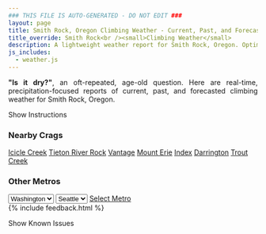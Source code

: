 ```yaml
---
### THIS FILE IS AUTO-GENERATED - DO NOT EDIT ###
layout: page
title: Smith Rock, Oregon Climbing Weather - Current, Past, and Forecasted Report
title_override: Smith Rock<br /><small>Climbing Weather</small>
description: A lightweight weather report for Smith Rock, Oregon. Optimized for slow internet connections.
js_includes:
  - weather.js
---
```


<section class="measure center lh-copy f5-ns f6 ph2 mv4" style="text-align: justify;">
<strong>"Is it dry?"</strong>, an oft-repeated, age-old question. Here are real-time,
precipitation-focused reports of current, past, and forecasted climbing weather for Smith Rock, Oregon.
</section>

<p id="settings-toggle" class="mw5 b center tc hover-light-red black-70 pointer">Show Instructions</p>
<section id="settings" class="overflow-hidden" style="display:none;">
    <div class="mv2 ph2 center">
        <div class="fn f6 tc pv2">
            <p class="measure lh-copy center"><strong>Show/hide hourly forecasts</strong> by clicking the desired day.</p>
            <hr class="mw5 p0 mv2 o-60 b0 bt b--light-red light-red bg-light-red">
            <p class="measure lh-copy center"><strong>Current and Past conditions</strong> are measured by the nearest weather station. <strong>Forecast conditions</strong> are calculated and polled separately.</p>
            <hr class="mw5 p0 mv2 o-60 b0 bt b--light-red light-red bg-light-red">
            <p class="measure lh-copy center"><strong>Having issues?</strong> Try <a id="clear-cache" class="no-underline relative fancy-link light-red hover-light-red" href="#">clearing the local cache</a>.</p>
            <hr class="mw5 p0 mv2 o-60 b0 bt b--light-red light-red bg-light-red">
            <p class="measure lh-copy center">Weather data sourced from <a class="no-underline fancy-link relative light-red" target="_blank" href="https://www.weather.gov/documentation/services-web-api">weather.gov</a>.</p>
        </div>
    </div>
</section>
<section id="weather" data-crag="smith-rock-oregon" class="mv4-ns mv3 ph2 center"></section>
<section id="nearby" class="tc lh-copy">
  <h3>Nearby Crags</h3>
<a class="nowrap no-underline fancy-link relative light-red mh3" href="/crags/icicle-creek-washington-weather.html">Icicle Creek</a>
<a class="nowrap no-underline fancy-link relative light-red mh3" href="/crags/tieton-river-rock-washington-weather.html">Tieton River Rock</a>
<a class="nowrap no-underline fancy-link relative light-red mh3" href="/crags/vantage-washington-weather.html">Vantage</a>
<a class="nowrap no-underline fancy-link relative light-red mh3" href="/crags/mount-erie-washington-weather.html">Mount Erie</a>
<a class="nowrap no-underline fancy-link relative light-red mh3" href="/crags/index-washington-weather.html">Index</a>
<a class="nowrap no-underline fancy-link relative light-red mh3" href="/crags/darrington-washington-weather.html">Darrington</a>
<a class="nowrap no-underline fancy-link relative light-red mh3" href="/crags/trout-creek-oregon-weather.html">Trout Creek</a>
</section>
<section id="nearby" class="tc lh-copy">
  <h3>Other Metros</h3>
  <select class="ma1 bg-near-white pa2" id="stateSel">
    <option value="Texas">Texas</option>
    <option value="Washington" selected>Washington</option>
    <option value="Colorado">Colorado</option>
    <option value="Tennessee">Tennessee</option>
    <option value="Utah">Utah</option>
    <option value="California">California</option>
  </select>
  <select class="ma1 bg-near-white pa2" id="citySel">
    <option value="Seattle" selected>Seattle</option>
  </select>
  <a id="selectMetro" class="f6 link dim ph3 pv2 ma1 dib white bg-light-red" href="/crags/seattle-washington-weather.html">Select Metro</a>
  <script>
    var states = [];
    states["Texas"] = "Austin"
    states["Washington"] = "Seattle"
    states["Colorado"] = "Denver"
    states["Tennessee"] = "Nashville"
    states["Utah"] = "Salt Lake City"
    states["California"] = "San Francisco|Los Angeles"
  </script>
</section>
{% include feedback.html %}
<p id="issues-toggle" class="mw5 b center tc hover-light-red black-70 pointer">Show Known Issues</p>
<section id="issues" class="overflow-hidden tc f6">
</section>

<script>
  var weekly_PDT_43_53 = {"updated":"2022-03-13T05:16:53+00:00","units":"us","forecastGenerator":"BaselineForecastGenerator","generatedAt":"2022-03-13T08:37:09+00:00","updateTime":"2022-03-13T05:16:53+00:00","validTimes":"2022-03-12T23:00:00+00:00/P7DT15H","elevation":{"unitCode":"wmoUnit:m","value":791.8704},"periods":[{"number":1,"name":"Overnight","startTime":"2022-03-13T00:00:00-08:00","endTime":"2022-03-13T06:00:00-07:00","isDaytime":false,"temperature":34,"temperatureUnit":"F","temperatureTrend":"rising","windSpeed":"9 to 13 mph","windDirection":"S","icon":"https://api.weather.gov/icons/land/night/snow,60?size=medium","shortForecast":"Rain And Snow Likely","detailedForecast":"Rain likely before 1am, then rain and snow likely. Mostly cloudy. Low around 34, with temperatures rising to around 36 overnight. South wind 9 to 13 mph, with gusts as high as 25 mph. Chance of precipitation is 60%. Little or no snow accumulation expected."},{"number":2,"name":"Sunday","startTime":"2022-03-13T06:00:00-07:00","endTime":"2022-03-13T18:00:00-07:00","isDaytime":true,"temperature":49,"temperatureUnit":"F","temperatureTrend":"falling","windSpeed":"13 to 22 mph","windDirection":"SW","icon":"https://api.weather.gov/icons/land/day/snow,30/snow,20?size=medium","shortForecast":"Chance Rain And Snow","detailedForecast":"A chance of rain and snow before 5pm. Partly sunny. High near 49, with temperatures falling to around 47 in the afternoon. Southwest wind 13 to 22 mph, with gusts as high as 37 mph. Chance of precipitation is 30%. Little or no snow accumulation expected."},{"number":3,"name":"Sunday Night","startTime":"2022-03-13T18:00:00-07:00","endTime":"2022-03-14T06:00:00-07:00","isDaytime":false,"temperature":35,"temperatureUnit":"F","temperatureTrend":null,"windSpeed":"7 to 16 mph","windDirection":"S","icon":"https://api.weather.gov/icons/land/night/bkn?size=medium","shortForecast":"Mostly Cloudy","detailedForecast":"Mostly cloudy, with a low around 35. South wind 7 to 16 mph, with gusts as high as 26 mph."},{"number":4,"name":"Monday","startTime":"2022-03-14T06:00:00-07:00","endTime":"2022-03-14T18:00:00-07:00","isDaytime":true,"temperature":60,"temperatureUnit":"F","temperatureTrend":null,"windSpeed":"8 to 13 mph","windDirection":"S","icon":"https://api.weather.gov/icons/land/day/rain,20/rain,70?size=medium","shortForecast":"Light Rain Likely","detailedForecast":"Rain likely after 11am. Mostly cloudy, with a high near 60. South wind 8 to 13 mph, with gusts as high as 21 mph. Chance of precipitation is 70%. New rainfall amounts between a tenth and quarter of an inch possible."},{"number":5,"name":"Monday Night","startTime":"2022-03-14T18:00:00-07:00","endTime":"2022-03-15T06:00:00-07:00","isDaytime":false,"temperature":41,"temperatureUnit":"F","temperatureTrend":null,"windSpeed":"9 to 13 mph","windDirection":"S","icon":"https://api.weather.gov/icons/land/night/rain,80?size=medium","shortForecast":"Light Rain","detailedForecast":"Rain. Mostly cloudy, with a low around 41. South wind 9 to 13 mph, with gusts as high as 21 mph. Chance of precipitation is 80%. New rainfall amounts between a tenth and quarter of an inch possible."},{"number":6,"name":"Tuesday","startTime":"2022-03-15T06:00:00-07:00","endTime":"2022-03-15T18:00:00-07:00","isDaytime":true,"temperature":52,"temperatureUnit":"F","temperatureTrend":null,"windSpeed":"9 to 21 mph","windDirection":"SW","icon":"https://api.weather.gov/icons/land/day/rain,60/rain,20?size=medium","shortForecast":"Light Rain Likely","detailedForecast":"Rain likely before 5pm. Partly sunny, with a high near 52. Chance of precipitation is 60%."},{"number":7,"name":"Tuesday Night","startTime":"2022-03-15T18:00:00-07:00","endTime":"2022-03-16T06:00:00-07:00","isDaytime":false,"temperature":32,"temperatureUnit":"F","temperatureTrend":null,"windSpeed":"5 to 20 mph","windDirection":"SW","icon":"https://api.weather.gov/icons/land/night/bkn?size=medium","shortForecast":"Mostly Cloudy","detailedForecast":"Mostly cloudy, with a low around 32."},{"number":8,"name":"Wednesday","startTime":"2022-03-16T06:00:00-07:00","endTime":"2022-03-16T18:00:00-07:00","isDaytime":true,"temperature":54,"temperatureUnit":"F","temperatureTrend":null,"windSpeed":"5 to 10 mph","windDirection":"SW","icon":"https://api.weather.gov/icons/land/day/sct?size=medium","shortForecast":"Mostly Sunny","detailedForecast":"Mostly sunny, with a high near 54."},{"number":9,"name":"Wednesday Night","startTime":"2022-03-16T18:00:00-07:00","endTime":"2022-03-17T06:00:00-07:00","isDaytime":false,"temperature":33,"temperatureUnit":"F","temperatureTrend":null,"windSpeed":"5 to 10 mph","windDirection":"SW","icon":"https://api.weather.gov/icons/land/night/bkn?size=medium","shortForecast":"Mostly Cloudy","detailedForecast":"Mostly cloudy, with a low around 33."},{"number":10,"name":"Thursday","startTime":"2022-03-17T06:00:00-07:00","endTime":"2022-03-17T18:00:00-07:00","isDaytime":true,"temperature":57,"temperatureUnit":"F","temperatureTrend":null,"windSpeed":"6 to 13 mph","windDirection":"SW","icon":"https://api.weather.gov/icons/land/day/bkn/rain?size=medium","shortForecast":"Partly Sunny then Slight Chance Light Rain","detailedForecast":"A slight chance of rain after 5pm. Partly sunny, with a high near 57."},{"number":11,"name":"Thursday Night","startTime":"2022-03-17T18:00:00-07:00","endTime":"2022-03-18T06:00:00-07:00","isDaytime":false,"temperature":33,"temperatureUnit":"F","temperatureTrend":null,"windSpeed":"6 to 13 mph","windDirection":"SW","icon":"https://api.weather.gov/icons/land/night/rain/sct?size=medium","shortForecast":"Slight Chance Light Rain then Partly Cloudy","detailedForecast":"A slight chance of rain before 11pm. Partly cloudy, with a low around 33."},{"number":12,"name":"Friday","startTime":"2022-03-18T06:00:00-07:00","endTime":"2022-03-18T18:00:00-07:00","isDaytime":true,"temperature":59,"temperatureUnit":"F","temperatureTrend":null,"windSpeed":"6 to 12 mph","windDirection":"SW","icon":"https://api.weather.gov/icons/land/day/bkn/rain?size=medium","shortForecast":"Partly Sunny then Chance Light Rain","detailedForecast":"A chance of rain after 5pm. Partly sunny, with a high near 59."},{"number":13,"name":"Friday Night","startTime":"2022-03-18T18:00:00-07:00","endTime":"2022-03-19T06:00:00-07:00","isDaytime":false,"temperature":38,"temperatureUnit":"F","temperatureTrend":null,"windSpeed":"6 to 12 mph","windDirection":"SW","icon":"https://api.weather.gov/icons/land/night/rain?size=medium","shortForecast":"Chance Light Rain","detailedForecast":"A chance of rain. Mostly cloudy, with a low around 38."},{"number":14,"name":"Saturday","startTime":"2022-03-19T06:00:00-07:00","endTime":"2022-03-19T18:00:00-07:00","isDaytime":true,"temperature":54,"temperatureUnit":"F","temperatureTrend":null,"windSpeed":"6 to 15 mph","windDirection":"SW","icon":"https://api.weather.gov/icons/land/day/rain?size=medium","shortForecast":"Chance Light Rain","detailedForecast":"A chance of rain. Mostly cloudy, with a high near 54."}]}
  var hourly_PDT_43_53 = {"@context":["https://geojson.org/geojson-ld/geojson-context.jsonld",{"@version":"1.1","wx":"https://api.weather.gov/ontology#","geo":"http://www.opengis.net/ont/geosparql#","unit":"http://codes.wmo.int/common/unit/","@vocab":"https://api.weather.gov/ontology#"}],"type":"Feature","geometry":{"type":"Polygon","coordinates":[[[-121.1572663,44.3785809],[-121.1515057,44.3575001],[-121.1219841,44.3616204],[-121.1277386,44.3827015],[-121.1572663,44.3785809]]]},"properties":{"updated":"2022-03-13T05:16:53+00:00","units":"us","forecastGenerator":"HourlyForecastGenerator","generatedAt":"2022-03-13T08:37:10+00:00","updateTime":"2022-03-13T05:16:53+00:00","validTimes":"2022-03-12T23:00:00+00:00/P7DT15H","elevation":{"unitCode":"wmoUnit:m","value":791.8704},"periods":[{"number":1,"name":"","startTime":"2022-03-13T00:00:00-08:00","endTime":"2022-03-13T01:00:00-08:00","isDaytime":false,"temperature":39,"temperatureUnit":"F","temperatureTrend":null,"windSpeed":"12 mph","windDirection":"S","icon":"https://api.weather.gov/icons/land/night/rain,60?size=small","shortForecast":"Light Rain Likely","detailedForecast":""},{"number":2,"name":"","startTime":"2022-03-13T01:00:00-08:00","endTime":"2022-03-13T03:00:00-07:00","isDaytime":false,"temperature":37,"temperatureUnit":"F","temperatureTrend":null,"windSpeed":"9 mph","windDirection":"S","icon":"https://api.weather.gov/icons/land/night/snow,60?size=small","shortForecast":"Rain And Snow Likely","detailedForecast":""},{"number":3,"name":"","startTime":"2022-03-13T03:00:00-07:00","endTime":"2022-03-13T04:00:00-07:00","isDaytime":false,"temperature":36,"temperatureUnit":"F","temperatureTrend":null,"windSpeed":"9 mph","windDirection":"S","icon":"https://api.weather.gov/icons/land/night/snow,60?size=small","shortForecast":"Rain And Snow Likely","detailedForecast":""},{"number":4,"name":"","startTime":"2022-03-13T04:00:00-07:00","endTime":"2022-03-13T05:00:00-07:00","isDaytime":false,"temperature":36,"temperatureUnit":"F","temperatureTrend":null,"windSpeed":"9 mph","windDirection":"S","icon":"https://api.weather.gov/icons/land/night/snow,60?size=small","shortForecast":"Rain And Snow Likely","detailedForecast":""},{"number":5,"name":"","startTime":"2022-03-13T05:00:00-07:00","endTime":"2022-03-13T06:00:00-07:00","isDaytime":false,"temperature":36,"temperatureUnit":"F","temperatureTrend":null,"windSpeed":"13 mph","windDirection":"S","icon":"https://api.weather.gov/icons/land/night/snow,30?size=small","shortForecast":"Chance Rain And Snow","detailedForecast":""},{"number":6,"name":"","startTime":"2022-03-13T06:00:00-07:00","endTime":"2022-03-13T07:00:00-07:00","isDaytime":true,"temperature":35,"temperatureUnit":"F","temperatureTrend":null,"windSpeed":"13 mph","windDirection":"S","icon":"https://api.weather.gov/icons/land/day/snow,30?size=small","shortForecast":"Chance Rain And Snow","detailedForecast":""},{"number":7,"name":"","startTime":"2022-03-13T07:00:00-07:00","endTime":"2022-03-13T08:00:00-07:00","isDaytime":true,"temperature":34,"temperatureUnit":"F","temperatureTrend":null,"windSpeed":"13 mph","windDirection":"S","icon":"https://api.weather.gov/icons/land/day/snow,30?size=small","shortForecast":"Chance Rain And Snow","detailedForecast":""},{"number":8,"name":"","startTime":"2022-03-13T08:00:00-07:00","endTime":"2022-03-13T09:00:00-07:00","isDaytime":true,"temperature":35,"temperatureUnit":"F","temperatureTrend":null,"windSpeed":"13 mph","windDirection":"SW","icon":"https://api.weather.gov/icons/land/day/snow,30?size=small","shortForecast":"Chance Rain And Snow","detailedForecast":""},{"number":9,"name":"","startTime":"2022-03-13T09:00:00-07:00","endTime":"2022-03-13T10:00:00-07:00","isDaytime":true,"temperature":37,"temperatureUnit":"F","temperatureTrend":null,"windSpeed":"13 mph","windDirection":"SW","icon":"https://api.weather.gov/icons/land/day/snow,30?size=small","shortForecast":"Chance Rain And Snow","detailedForecast":""},{"number":10,"name":"","startTime":"2022-03-13T10:00:00-07:00","endTime":"2022-03-13T11:00:00-07:00","isDaytime":true,"temperature":41,"temperatureUnit":"F","temperatureTrend":null,"windSpeed":"13 mph","windDirection":"SW","icon":"https://api.weather.gov/icons/land/day/snow?size=small","shortForecast":"Chance Rain And Snow","detailedForecast":""},{"number":11,"name":"","startTime":"2022-03-13T11:00:00-07:00","endTime":"2022-03-13T12:00:00-07:00","isDaytime":true,"temperature":45,"temperatureUnit":"F","temperatureTrend":null,"windSpeed":"18 mph","windDirection":"W","icon":"https://api.weather.gov/icons/land/day/rain?size=small","shortForecast":"Slight Chance Light Rain","detailedForecast":""},{"number":12,"name":"","startTime":"2022-03-13T12:00:00-07:00","endTime":"2022-03-13T13:00:00-07:00","isDaytime":true,"temperature":47,"temperatureUnit":"F","temperatureTrend":null,"windSpeed":"18 mph","windDirection":"W","icon":"https://api.weather.gov/icons/land/day/rain?size=small","shortForecast":"Slight Chance Light Rain","detailedForecast":""},{"number":13,"name":"","startTime":"2022-03-13T13:00:00-07:00","endTime":"2022-03-13T14:00:00-07:00","isDaytime":true,"temperature":48,"temperatureUnit":"F","temperatureTrend":null,"windSpeed":"18 mph","windDirection":"W","icon":"https://api.weather.gov/icons/land/day/rain?size=small","shortForecast":"Slight Chance Light Rain","detailedForecast":""},{"number":14,"name":"","startTime":"2022-03-13T14:00:00-07:00","endTime":"2022-03-13T15:00:00-07:00","isDaytime":true,"temperature":49,"temperatureUnit":"F","temperatureTrend":null,"windSpeed":"22 mph","windDirection":"W","icon":"https://api.weather.gov/icons/land/day/rain?size=small","shortForecast":"Slight Chance Light Rain","detailedForecast":""},{"number":15,"name":"","startTime":"2022-03-13T15:00:00-07:00","endTime":"2022-03-13T16:00:00-07:00","isDaytime":true,"temperature":49,"temperatureUnit":"F","temperatureTrend":null,"windSpeed":"22 mph","windDirection":"W","icon":"https://api.weather.gov/icons/land/day/rain?size=small","shortForecast":"Slight Chance Light Rain","detailedForecast":""},{"number":16,"name":"","startTime":"2022-03-13T16:00:00-07:00","endTime":"2022-03-13T17:00:00-07:00","isDaytime":true,"temperature":49,"temperatureUnit":"F","temperatureTrend":null,"windSpeed":"22 mph","windDirection":"W","icon":"https://api.weather.gov/icons/land/day/rain?size=small","shortForecast":"Slight Chance Light Rain","detailedForecast":""},{"number":17,"name":"","startTime":"2022-03-13T17:00:00-07:00","endTime":"2022-03-13T18:00:00-07:00","isDaytime":true,"temperature":47,"temperatureUnit":"F","temperatureTrend":null,"windSpeed":"16 mph","windDirection":"W","icon":"https://api.weather.gov/icons/land/day/bkn?size=small","shortForecast":"Partly Sunny","detailedForecast":""},{"number":18,"name":"","startTime":"2022-03-13T18:00:00-07:00","endTime":"2022-03-13T19:00:00-07:00","isDaytime":false,"temperature":45,"temperatureUnit":"F","temperatureTrend":null,"windSpeed":"16 mph","windDirection":"W","icon":"https://api.weather.gov/icons/land/night/bkn?size=small","shortForecast":"Mostly Cloudy","detailedForecast":""},{"number":19,"name":"","startTime":"2022-03-13T19:00:00-07:00","endTime":"2022-03-13T20:00:00-07:00","isDaytime":false,"temperature":42,"temperatureUnit":"F","temperatureTrend":null,"windSpeed":"16 mph","windDirection":"W","icon":"https://api.weather.gov/icons/land/night/bkn?size=small","shortForecast":"Mostly Cloudy","detailedForecast":""},{"number":20,"name":"","startTime":"2022-03-13T20:00:00-07:00","endTime":"2022-03-13T21:00:00-07:00","isDaytime":false,"temperature":39,"temperatureUnit":"F","temperatureTrend":null,"windSpeed":"7 mph","windDirection":"NW","icon":"https://api.weather.gov/icons/land/night/bkn?size=small","shortForecast":"Mostly Cloudy","detailedForecast":""},{"number":21,"name":"","startTime":"2022-03-13T21:00:00-07:00","endTime":"2022-03-13T22:00:00-07:00","isDaytime":false,"temperature":37,"temperatureUnit":"F","temperatureTrend":null,"windSpeed":"7 mph","windDirection":"NW","icon":"https://api.weather.gov/icons/land/night/bkn?size=small","shortForecast":"Mostly Cloudy","detailedForecast":""},{"number":22,"name":"","startTime":"2022-03-13T22:00:00-07:00","endTime":"2022-03-13T23:00:00-07:00","isDaytime":false,"temperature":37,"temperatureUnit":"F","temperatureTrend":null,"windSpeed":"7 mph","windDirection":"NW","icon":"https://api.weather.gov/icons/land/night/bkn?size=small","shortForecast":"Mostly Cloudy","detailedForecast":""},{"number":23,"name":"","startTime":"2022-03-13T23:00:00-07:00","endTime":"2022-03-14T00:00:00-07:00","isDaytime":false,"temperature":36,"temperatureUnit":"F","temperatureTrend":null,"windSpeed":"7 mph","windDirection":"SE","icon":"https://api.weather.gov/icons/land/night/bkn?size=small","shortForecast":"Mostly Cloudy","detailedForecast":""},{"number":24,"name":"","startTime":"2022-03-14T00:00:00-07:00","endTime":"2022-03-14T01:00:00-07:00","isDaytime":false,"temperature":36,"temperatureUnit":"F","temperatureTrend":null,"windSpeed":"7 mph","windDirection":"SE","icon":"https://api.weather.gov/icons/land/night/bkn?size=small","shortForecast":"Mostly Cloudy","detailedForecast":""},{"number":25,"name":"","startTime":"2022-03-14T01:00:00-07:00","endTime":"2022-03-14T02:00:00-07:00","isDaytime":false,"temperature":35,"temperatureUnit":"F","temperatureTrend":null,"windSpeed":"7 mph","windDirection":"SE","icon":"https://api.weather.gov/icons/land/night/bkn?size=small","shortForecast":"Mostly Cloudy","detailedForecast":""},{"number":26,"name":"","startTime":"2022-03-14T02:00:00-07:00","endTime":"2022-03-14T03:00:00-07:00","isDaytime":false,"temperature":35,"temperatureUnit":"F","temperatureTrend":null,"windSpeed":"8 mph","windDirection":"SE","icon":"https://api.weather.gov/icons/land/night/bkn?size=small","shortForecast":"Mostly Cloudy","detailedForecast":""},{"number":27,"name":"","startTime":"2022-03-14T03:00:00-07:00","endTime":"2022-03-14T04:00:00-07:00","isDaytime":false,"temperature":36,"temperatureUnit":"F","temperatureTrend":null,"windSpeed":"8 mph","windDirection":"SE","icon":"https://api.weather.gov/icons/land/night/bkn?size=small","shortForecast":"Mostly Cloudy","detailedForecast":""},{"number":28,"name":"","startTime":"2022-03-14T04:00:00-07:00","endTime":"2022-03-14T05:00:00-07:00","isDaytime":false,"temperature":36,"temperatureUnit":"F","temperatureTrend":null,"windSpeed":"8 mph","windDirection":"SE","icon":"https://api.weather.gov/icons/land/night/bkn?size=small","shortForecast":"Mostly Cloudy","detailedForecast":""},{"number":29,"name":"","startTime":"2022-03-14T05:00:00-07:00","endTime":"2022-03-14T06:00:00-07:00","isDaytime":false,"temperature":36,"temperatureUnit":"F","temperatureTrend":null,"windSpeed":"8 mph","windDirection":"SE","icon":"https://api.weather.gov/icons/land/night/bkn?size=small","shortForecast":"Mostly Cloudy","detailedForecast":""},{"number":30,"name":"","startTime":"2022-03-14T06:00:00-07:00","endTime":"2022-03-14T07:00:00-07:00","isDaytime":true,"temperature":36,"temperatureUnit":"F","temperatureTrend":null,"windSpeed":"8 mph","windDirection":"SE","icon":"https://api.weather.gov/icons/land/day/bkn?size=small","shortForecast":"Mostly Cloudy","detailedForecast":""},{"number":31,"name":"","startTime":"2022-03-14T07:00:00-07:00","endTime":"2022-03-14T08:00:00-07:00","isDaytime":true,"temperature":35,"temperatureUnit":"F","temperatureTrend":null,"windSpeed":"8 mph","windDirection":"SE","icon":"https://api.weather.gov/icons/land/day/bkn?size=small","shortForecast":"Mostly Cloudy","detailedForecast":""},{"number":32,"name":"","startTime":"2022-03-14T08:00:00-07:00","endTime":"2022-03-14T09:00:00-07:00","isDaytime":true,"temperature":36,"temperatureUnit":"F","temperatureTrend":null,"windSpeed":"9 mph","windDirection":"SE","icon":"https://api.weather.gov/icons/land/day/bkn?size=small","shortForecast":"Mostly Cloudy","detailedForecast":""},{"number":33,"name":"","startTime":"2022-03-14T09:00:00-07:00","endTime":"2022-03-14T10:00:00-07:00","isDaytime":true,"temperature":40,"temperatureUnit":"F","temperatureTrend":null,"windSpeed":"9 mph","windDirection":"SE","icon":"https://api.weather.gov/icons/land/day/bkn?size=small","shortForecast":"Mostly Cloudy","detailedForecast":""},{"number":34,"name":"","startTime":"2022-03-14T10:00:00-07:00","endTime":"2022-03-14T11:00:00-07:00","isDaytime":true,"temperature":45,"temperatureUnit":"F","temperatureTrend":null,"windSpeed":"9 mph","windDirection":"SE","icon":"https://api.weather.gov/icons/land/day/bkn?size=small","shortForecast":"Mostly Cloudy","detailedForecast":""},{"number":35,"name":"","startTime":"2022-03-14T11:00:00-07:00","endTime":"2022-03-14T12:00:00-07:00","isDaytime":true,"temperature":50,"temperatureUnit":"F","temperatureTrend":null,"windSpeed":"12 mph","windDirection":"S","icon":"https://api.weather.gov/icons/land/day/rain?size=small","shortForecast":"Slight Chance Light Rain","detailedForecast":""},{"number":36,"name":"","startTime":"2022-03-14T12:00:00-07:00","endTime":"2022-03-14T13:00:00-07:00","isDaytime":true,"temperature":54,"temperatureUnit":"F","temperatureTrend":null,"windSpeed":"12 mph","windDirection":"S","icon":"https://api.weather.gov/icons/land/day/rain?size=small","shortForecast":"Slight Chance Light Rain","detailedForecast":""},{"number":37,"name":"","startTime":"2022-03-14T13:00:00-07:00","endTime":"2022-03-14T14:00:00-07:00","isDaytime":true,"temperature":56,"temperatureUnit":"F","temperatureTrend":null,"windSpeed":"12 mph","windDirection":"S","icon":"https://api.weather.gov/icons/land/day/rain?size=small","shortForecast":"Slight Chance Light Rain","detailedForecast":""},{"number":38,"name":"","startTime":"2022-03-14T14:00:00-07:00","endTime":"2022-03-14T15:00:00-07:00","isDaytime":true,"temperature":58,"temperatureUnit":"F","temperatureTrend":null,"windSpeed":"12 mph","windDirection":"S","icon":"https://api.weather.gov/icons/land/day/rain?size=small","shortForecast":"Slight Chance Light Rain","detailedForecast":""},{"number":39,"name":"","startTime":"2022-03-14T15:00:00-07:00","endTime":"2022-03-14T16:00:00-07:00","isDaytime":true,"temperature":59,"temperatureUnit":"F","temperatureTrend":null,"windSpeed":"12 mph","windDirection":"S","icon":"https://api.weather.gov/icons/land/day/rain?size=small","shortForecast":"Slight Chance Light Rain","detailedForecast":""},{"number":40,"name":"","startTime":"2022-03-14T16:00:00-07:00","endTime":"2022-03-14T17:00:00-07:00","isDaytime":true,"temperature":60,"temperatureUnit":"F","temperatureTrend":null,"windSpeed":"12 mph","windDirection":"S","icon":"https://api.weather.gov/icons/land/day/rain?size=small","shortForecast":"Slight Chance Light Rain","detailedForecast":""},{"number":41,"name":"","startTime":"2022-03-14T17:00:00-07:00","endTime":"2022-03-14T18:00:00-07:00","isDaytime":true,"temperature":60,"temperatureUnit":"F","temperatureTrend":null,"windSpeed":"13 mph","windDirection":"S","icon":"https://api.weather.gov/icons/land/day/rain?size=small","shortForecast":"Light Rain Likely","detailedForecast":""},{"number":42,"name":"","startTime":"2022-03-14T18:00:00-07:00","endTime":"2022-03-14T19:00:00-07:00","isDaytime":false,"temperature":59,"temperatureUnit":"F","temperatureTrend":null,"windSpeed":"13 mph","windDirection":"S","icon":"https://api.weather.gov/icons/land/night/rain?size=small","shortForecast":"Light Rain Likely","detailedForecast":""},{"number":43,"name":"","startTime":"2022-03-14T19:00:00-07:00","endTime":"2022-03-14T20:00:00-07:00","isDaytime":false,"temperature":57,"temperatureUnit":"F","temperatureTrend":null,"windSpeed":"13 mph","windDirection":"S","icon":"https://api.weather.gov/icons/land/night/rain?size=small","shortForecast":"Light Rain Likely","detailedForecast":""},{"number":44,"name":"","startTime":"2022-03-14T20:00:00-07:00","endTime":"2022-03-14T21:00:00-07:00","isDaytime":false,"temperature":55,"temperatureUnit":"F","temperatureTrend":null,"windSpeed":"9 mph","windDirection":"S","icon":"https://api.weather.gov/icons/land/night/rain?size=small","shortForecast":"Light Rain Likely","detailedForecast":""},{"number":45,"name":"","startTime":"2022-03-14T21:00:00-07:00","endTime":"2022-03-14T22:00:00-07:00","isDaytime":false,"temperature":52,"temperatureUnit":"F","temperatureTrend":null,"windSpeed":"9 mph","windDirection":"S","icon":"https://api.weather.gov/icons/land/night/rain?size=small","shortForecast":"Light Rain Likely","detailedForecast":""},{"number":46,"name":"","startTime":"2022-03-14T22:00:00-07:00","endTime":"2022-03-14T23:00:00-07:00","isDaytime":false,"temperature":50,"temperatureUnit":"F","temperatureTrend":null,"windSpeed":"9 mph","windDirection":"S","icon":"https://api.weather.gov/icons/land/night/rain?size=small","shortForecast":"Light Rain Likely","detailedForecast":""},{"number":47,"name":"","startTime":"2022-03-14T23:00:00-07:00","endTime":"2022-03-15T00:00:00-07:00","isDaytime":false,"temperature":48,"temperatureUnit":"F","temperatureTrend":null,"windSpeed":"9 mph","windDirection":"S","icon":"https://api.weather.gov/icons/land/night/rain?size=small","shortForecast":"Light Rain","detailedForecast":""},{"number":48,"name":"","startTime":"2022-03-15T00:00:00-07:00","endTime":"2022-03-15T01:00:00-07:00","isDaytime":false,"temperature":47,"temperatureUnit":"F","temperatureTrend":null,"windSpeed":"9 mph","windDirection":"S","icon":"https://api.weather.gov/icons/land/night/rain?size=small","shortForecast":"Light Rain","detailedForecast":""},{"number":49,"name":"","startTime":"2022-03-15T01:00:00-07:00","endTime":"2022-03-15T02:00:00-07:00","isDaytime":false,"temperature":46,"temperatureUnit":"F","temperatureTrend":null,"windSpeed":"9 mph","windDirection":"S","icon":"https://api.weather.gov/icons/land/night/rain?size=small","shortForecast":"Light Rain","detailedForecast":""},{"number":50,"name":"","startTime":"2022-03-15T02:00:00-07:00","endTime":"2022-03-15T03:00:00-07:00","isDaytime":false,"temperature":45,"temperatureUnit":"F","temperatureTrend":null,"windSpeed":"9 mph","windDirection":"S","icon":"https://api.weather.gov/icons/land/night/rain?size=small","shortForecast":"Light Rain","detailedForecast":""},{"number":51,"name":"","startTime":"2022-03-15T03:00:00-07:00","endTime":"2022-03-15T04:00:00-07:00","isDaytime":false,"temperature":45,"temperatureUnit":"F","temperatureTrend":null,"windSpeed":"9 mph","windDirection":"S","icon":"https://api.weather.gov/icons/land/night/rain?size=small","shortForecast":"Light Rain","detailedForecast":""},{"number":52,"name":"","startTime":"2022-03-15T04:00:00-07:00","endTime":"2022-03-15T05:00:00-07:00","isDaytime":false,"temperature":44,"temperatureUnit":"F","temperatureTrend":null,"windSpeed":"9 mph","windDirection":"S","icon":"https://api.weather.gov/icons/land/night/rain?size=small","shortForecast":"Light Rain","detailedForecast":""},{"number":53,"name":"","startTime":"2022-03-15T05:00:00-07:00","endTime":"2022-03-15T06:00:00-07:00","isDaytime":false,"temperature":43,"temperatureUnit":"F","temperatureTrend":null,"windSpeed":"9 mph","windDirection":"S","icon":"https://api.weather.gov/icons/land/night/rain?size=small","shortForecast":"Light Rain Likely","detailedForecast":""},{"number":54,"name":"","startTime":"2022-03-15T06:00:00-07:00","endTime":"2022-03-15T07:00:00-07:00","isDaytime":true,"temperature":42,"temperatureUnit":"F","temperatureTrend":null,"windSpeed":"9 mph","windDirection":"S","icon":"https://api.weather.gov/icons/land/day/rain?size=small","shortForecast":"Light Rain Likely","detailedForecast":""},{"number":55,"name":"","startTime":"2022-03-15T07:00:00-07:00","endTime":"2022-03-15T08:00:00-07:00","isDaytime":true,"temperature":41,"temperatureUnit":"F","temperatureTrend":null,"windSpeed":"9 mph","windDirection":"S","icon":"https://api.weather.gov/icons/land/day/rain?size=small","shortForecast":"Light Rain Likely","detailedForecast":""},{"number":56,"name":"","startTime":"2022-03-15T08:00:00-07:00","endTime":"2022-03-15T09:00:00-07:00","isDaytime":true,"temperature":41,"temperatureUnit":"F","temperatureTrend":null,"windSpeed":"10 mph","windDirection":"SW","icon":"https://api.weather.gov/icons/land/day/rain?size=small","shortForecast":"Light Rain Likely","detailedForecast":""},{"number":57,"name":"","startTime":"2022-03-15T09:00:00-07:00","endTime":"2022-03-15T10:00:00-07:00","isDaytime":true,"temperature":43,"temperatureUnit":"F","temperatureTrend":null,"windSpeed":"10 mph","windDirection":"SW","icon":"https://api.weather.gov/icons/land/day/rain?size=small","shortForecast":"Light Rain Likely","detailedForecast":""},{"number":58,"name":"","startTime":"2022-03-15T10:00:00-07:00","endTime":"2022-03-15T11:00:00-07:00","isDaytime":true,"temperature":45,"temperatureUnit":"F","temperatureTrend":null,"windSpeed":"10 mph","windDirection":"SW","icon":"https://api.weather.gov/icons/land/day/rain?size=small","shortForecast":"Light Rain Likely","detailedForecast":""},{"number":59,"name":"","startTime":"2022-03-15T11:00:00-07:00","endTime":"2022-03-15T12:00:00-07:00","isDaytime":true,"temperature":48,"temperatureUnit":"F","temperatureTrend":null,"windSpeed":"20 mph","windDirection":"W","icon":"https://api.weather.gov/icons/land/day/rain?size=small","shortForecast":"Slight Chance Light Rain","detailedForecast":""},{"number":60,"name":"","startTime":"2022-03-15T12:00:00-07:00","endTime":"2022-03-15T13:00:00-07:00","isDaytime":true,"temperature":50,"temperatureUnit":"F","temperatureTrend":null,"windSpeed":"20 mph","windDirection":"W","icon":"https://api.weather.gov/icons/land/day/rain?size=small","shortForecast":"Slight Chance Light Rain","detailedForecast":""},{"number":61,"name":"","startTime":"2022-03-15T13:00:00-07:00","endTime":"2022-03-15T14:00:00-07:00","isDaytime":true,"temperature":51,"temperatureUnit":"F","temperatureTrend":null,"windSpeed":"20 mph","windDirection":"W","icon":"https://api.weather.gov/icons/land/day/rain?size=small","shortForecast":"Slight Chance Light Rain","detailedForecast":""},{"number":62,"name":"","startTime":"2022-03-15T14:00:00-07:00","endTime":"2022-03-15T15:00:00-07:00","isDaytime":true,"temperature":52,"temperatureUnit":"F","temperatureTrend":null,"windSpeed":"21 mph","windDirection":"W","icon":"https://api.weather.gov/icons/land/day/rain?size=small","shortForecast":"Slight Chance Light Rain","detailedForecast":""},{"number":63,"name":"","startTime":"2022-03-15T15:00:00-07:00","endTime":"2022-03-15T16:00:00-07:00","isDaytime":true,"temperature":52,"temperatureUnit":"F","temperatureTrend":null,"windSpeed":"21 mph","windDirection":"W","icon":"https://api.weather.gov/icons/land/day/rain?size=small","shortForecast":"Slight Chance Light Rain","detailedForecast":""},{"number":64,"name":"","startTime":"2022-03-15T16:00:00-07:00","endTime":"2022-03-15T17:00:00-07:00","isDaytime":true,"temperature":52,"temperatureUnit":"F","temperatureTrend":null,"windSpeed":"21 mph","windDirection":"W","icon":"https://api.weather.gov/icons/land/day/rain?size=small","shortForecast":"Slight Chance Light Rain","detailedForecast":""},{"number":65,"name":"","startTime":"2022-03-15T17:00:00-07:00","endTime":"2022-03-15T18:00:00-07:00","isDaytime":true,"temperature":51,"temperatureUnit":"F","temperatureTrend":null,"windSpeed":"20 mph","windDirection":"W","icon":"https://api.weather.gov/icons/land/day/sct?size=small","shortForecast":"Mostly Sunny","detailedForecast":""},{"number":66,"name":"","startTime":"2022-03-15T18:00:00-07:00","endTime":"2022-03-15T19:00:00-07:00","isDaytime":false,"temperature":48,"temperatureUnit":"F","temperatureTrend":null,"windSpeed":"20 mph","windDirection":"W","icon":"https://api.weather.gov/icons/land/night/sct?size=small","shortForecast":"Partly Cloudy","detailedForecast":""},{"number":67,"name":"","startTime":"2022-03-15T19:00:00-07:00","endTime":"2022-03-15T20:00:00-07:00","isDaytime":false,"temperature":45,"temperatureUnit":"F","temperatureTrend":null,"windSpeed":"20 mph","windDirection":"W","icon":"https://api.weather.gov/icons/land/night/sct?size=small","shortForecast":"Partly Cloudy","detailedForecast":""},{"number":68,"name":"","startTime":"2022-03-15T20:00:00-07:00","endTime":"2022-03-15T21:00:00-07:00","isDaytime":false,"temperature":42,"temperatureUnit":"F","temperatureTrend":null,"windSpeed":"12 mph","windDirection":"W","icon":"https://api.weather.gov/icons/land/night/sct?size=small","shortForecast":"Partly Cloudy","detailedForecast":""},{"number":69,"name":"","startTime":"2022-03-15T21:00:00-07:00","endTime":"2022-03-15T22:00:00-07:00","isDaytime":false,"temperature":40,"temperatureUnit":"F","temperatureTrend":null,"windSpeed":"12 mph","windDirection":"W","icon":"https://api.weather.gov/icons/land/night/sct?size=small","shortForecast":"Partly Cloudy","detailedForecast":""},{"number":70,"name":"","startTime":"2022-03-15T22:00:00-07:00","endTime":"2022-03-15T23:00:00-07:00","isDaytime":false,"temperature":39,"temperatureUnit":"F","temperatureTrend":null,"windSpeed":"12 mph","windDirection":"W","icon":"https://api.weather.gov/icons/land/night/sct?size=small","shortForecast":"Partly Cloudy","detailedForecast":""},{"number":71,"name":"","startTime":"2022-03-15T23:00:00-07:00","endTime":"2022-03-16T00:00:00-07:00","isDaytime":false,"temperature":37,"temperatureUnit":"F","temperatureTrend":null,"windSpeed":"7 mph","windDirection":"W","icon":"https://api.weather.gov/icons/land/night/bkn?size=small","shortForecast":"Mostly Cloudy","detailedForecast":""},{"number":72,"name":"","startTime":"2022-03-16T00:00:00-07:00","endTime":"2022-03-16T01:00:00-07:00","isDaytime":false,"temperature":36,"temperatureUnit":"F","temperatureTrend":null,"windSpeed":"7 mph","windDirection":"W","icon":"https://api.weather.gov/icons/land/night/bkn?size=small","shortForecast":"Mostly Cloudy","detailedForecast":""},{"number":73,"name":"","startTime":"2022-03-16T01:00:00-07:00","endTime":"2022-03-16T02:00:00-07:00","isDaytime":false,"temperature":35,"temperatureUnit":"F","temperatureTrend":null,"windSpeed":"7 mph","windDirection":"W","icon":"https://api.weather.gov/icons/land/night/bkn?size=small","shortForecast":"Mostly Cloudy","detailedForecast":""},{"number":74,"name":"","startTime":"2022-03-16T02:00:00-07:00","endTime":"2022-03-16T03:00:00-07:00","isDaytime":false,"temperature":33,"temperatureUnit":"F","temperatureTrend":null,"windSpeed":"6 mph","windDirection":"SW","icon":"https://api.weather.gov/icons/land/night/bkn?size=small","shortForecast":"Mostly Cloudy","detailedForecast":""},{"number":75,"name":"","startTime":"2022-03-16T03:00:00-07:00","endTime":"2022-03-16T04:00:00-07:00","isDaytime":false,"temperature":32,"temperatureUnit":"F","temperatureTrend":null,"windSpeed":"6 mph","windDirection":"SW","icon":"https://api.weather.gov/icons/land/night/bkn?size=small","shortForecast":"Mostly Cloudy","detailedForecast":""},{"number":76,"name":"","startTime":"2022-03-16T04:00:00-07:00","endTime":"2022-03-16T05:00:00-07:00","isDaytime":false,"temperature":32,"temperatureUnit":"F","temperatureTrend":null,"windSpeed":"6 mph","windDirection":"SW","icon":"https://api.weather.gov/icons/land/night/bkn?size=small","shortForecast":"Mostly Cloudy","detailedForecast":""},{"number":77,"name":"","startTime":"2022-03-16T05:00:00-07:00","endTime":"2022-03-16T06:00:00-07:00","isDaytime":false,"temperature":32,"temperatureUnit":"F","temperatureTrend":null,"windSpeed":"5 mph","windDirection":"SW","icon":"https://api.weather.gov/icons/land/night/bkn?size=small","shortForecast":"Mostly Cloudy","detailedForecast":""},{"number":78,"name":"","startTime":"2022-03-16T06:00:00-07:00","endTime":"2022-03-16T07:00:00-07:00","isDaytime":true,"temperature":33,"temperatureUnit":"F","temperatureTrend":null,"windSpeed":"5 mph","windDirection":"SW","icon":"https://api.weather.gov/icons/land/day/bkn?size=small","shortForecast":"Partly Sunny","detailedForecast":""},{"number":79,"name":"","startTime":"2022-03-16T07:00:00-07:00","endTime":"2022-03-16T08:00:00-07:00","isDaytime":true,"temperature":34,"temperatureUnit":"F","temperatureTrend":null,"windSpeed":"5 mph","windDirection":"SW","icon":"https://api.weather.gov/icons/land/day/bkn?size=small","shortForecast":"Partly Sunny","detailedForecast":""},{"number":80,"name":"","startTime":"2022-03-16T08:00:00-07:00","endTime":"2022-03-16T09:00:00-07:00","isDaytime":true,"temperature":36,"temperatureUnit":"F","temperatureTrend":null,"windSpeed":"6 mph","windDirection":"S","icon":"https://api.weather.gov/icons/land/day/bkn?size=small","shortForecast":"Partly Sunny","detailedForecast":""},{"number":81,"name":"","startTime":"2022-03-16T09:00:00-07:00","endTime":"2022-03-16T10:00:00-07:00","isDaytime":true,"temperature":38,"temperatureUnit":"F","temperatureTrend":null,"windSpeed":"6 mph","windDirection":"S","icon":"https://api.weather.gov/icons/land/day/bkn?size=small","shortForecast":"Partly Sunny","detailedForecast":""},{"number":82,"name":"","startTime":"2022-03-16T10:00:00-07:00","endTime":"2022-03-16T11:00:00-07:00","isDaytime":true,"temperature":41,"temperatureUnit":"F","temperatureTrend":null,"windSpeed":"6 mph","windDirection":"S","icon":"https://api.weather.gov/icons/land/day/bkn?size=small","shortForecast":"Partly Sunny","detailedForecast":""},{"number":83,"name":"","startTime":"2022-03-16T11:00:00-07:00","endTime":"2022-03-16T12:00:00-07:00","isDaytime":true,"temperature":43,"temperatureUnit":"F","temperatureTrend":null,"windSpeed":"7 mph","windDirection":"SW","icon":"https://api.weather.gov/icons/land/day/sct?size=small","shortForecast":"Mostly Sunny","detailedForecast":""},{"number":84,"name":"","startTime":"2022-03-16T12:00:00-07:00","endTime":"2022-03-16T13:00:00-07:00","isDaytime":true,"temperature":46,"temperatureUnit":"F","temperatureTrend":null,"windSpeed":"7 mph","windDirection":"SW","icon":"https://api.weather.gov/icons/land/day/sct?size=small","shortForecast":"Mostly Sunny","detailedForecast":""},{"number":85,"name":"","startTime":"2022-03-16T13:00:00-07:00","endTime":"2022-03-16T14:00:00-07:00","isDaytime":true,"temperature":49,"temperatureUnit":"F","temperatureTrend":null,"windSpeed":"7 mph","windDirection":"SW","icon":"https://api.weather.gov/icons/land/day/sct?size=small","shortForecast":"Mostly Sunny","detailedForecast":""},{"number":86,"name":"","startTime":"2022-03-16T14:00:00-07:00","endTime":"2022-03-16T15:00:00-07:00","isDaytime":true,"temperature":51,"temperatureUnit":"F","temperatureTrend":null,"windSpeed":"8 mph","windDirection":"W","icon":"https://api.weather.gov/icons/land/day/sct?size=small","shortForecast":"Mostly Sunny","detailedForecast":""},{"number":87,"name":"","startTime":"2022-03-16T15:00:00-07:00","endTime":"2022-03-16T16:00:00-07:00","isDaytime":true,"temperature":53,"temperatureUnit":"F","temperatureTrend":null,"windSpeed":"8 mph","windDirection":"W","icon":"https://api.weather.gov/icons/land/day/sct?size=small","shortForecast":"Mostly Sunny","detailedForecast":""},{"number":88,"name":"","startTime":"2022-03-16T16:00:00-07:00","endTime":"2022-03-16T17:00:00-07:00","isDaytime":true,"temperature":54,"temperatureUnit":"F","temperatureTrend":null,"windSpeed":"8 mph","windDirection":"W","icon":"https://api.weather.gov/icons/land/day/sct?size=small","shortForecast":"Mostly Sunny","detailedForecast":""},{"number":89,"name":"","startTime":"2022-03-16T17:00:00-07:00","endTime":"2022-03-16T18:00:00-07:00","isDaytime":true,"temperature":54,"temperatureUnit":"F","temperatureTrend":null,"windSpeed":"10 mph","windDirection":"W","icon":"https://api.weather.gov/icons/land/day/sct?size=small","shortForecast":"Mostly Sunny","detailedForecast":""},{"number":90,"name":"","startTime":"2022-03-16T18:00:00-07:00","endTime":"2022-03-16T19:00:00-07:00","isDaytime":false,"temperature":52,"temperatureUnit":"F","temperatureTrend":null,"windSpeed":"10 mph","windDirection":"W","icon":"https://api.weather.gov/icons/land/night/sct?size=small","shortForecast":"Partly Cloudy","detailedForecast":""},{"number":91,"name":"","startTime":"2022-03-16T19:00:00-07:00","endTime":"2022-03-16T20:00:00-07:00","isDaytime":false,"temperature":50,"temperatureUnit":"F","temperatureTrend":null,"windSpeed":"10 mph","windDirection":"W","icon":"https://api.weather.gov/icons/land/night/sct?size=small","shortForecast":"Partly Cloudy","detailedForecast":""},{"number":92,"name":"","startTime":"2022-03-16T20:00:00-07:00","endTime":"2022-03-16T21:00:00-07:00","isDaytime":false,"temperature":47,"temperatureUnit":"F","temperatureTrend":null,"windSpeed":"6 mph","windDirection":"W","icon":"https://api.weather.gov/icons/land/night/sct?size=small","shortForecast":"Partly Cloudy","detailedForecast":""},{"number":93,"name":"","startTime":"2022-03-16T21:00:00-07:00","endTime":"2022-03-16T22:00:00-07:00","isDaytime":false,"temperature":44,"temperatureUnit":"F","temperatureTrend":null,"windSpeed":"6 mph","windDirection":"W","icon":"https://api.weather.gov/icons/land/night/sct?size=small","shortForecast":"Partly Cloudy","detailedForecast":""},{"number":94,"name":"","startTime":"2022-03-16T22:00:00-07:00","endTime":"2022-03-16T23:00:00-07:00","isDaytime":false,"temperature":41,"temperatureUnit":"F","temperatureTrend":null,"windSpeed":"6 mph","windDirection":"W","icon":"https://api.weather.gov/icons/land/night/sct?size=small","shortForecast":"Partly Cloudy","detailedForecast":""},{"number":95,"name":"","startTime":"2022-03-16T23:00:00-07:00","endTime":"2022-03-17T00:00:00-07:00","isDaytime":false,"temperature":38,"temperatureUnit":"F","temperatureTrend":null,"windSpeed":"5 mph","windDirection":"S","icon":"https://api.weather.gov/icons/land/night/bkn?size=small","shortForecast":"Mostly Cloudy","detailedForecast":""},{"number":96,"name":"","startTime":"2022-03-17T00:00:00-07:00","endTime":"2022-03-17T01:00:00-07:00","isDaytime":false,"temperature":36,"temperatureUnit":"F","temperatureTrend":null,"windSpeed":"5 mph","windDirection":"S","icon":"https://api.weather.gov/icons/land/night/bkn?size=small","shortForecast":"Mostly Cloudy","detailedForecast":""},{"number":97,"name":"","startTime":"2022-03-17T01:00:00-07:00","endTime":"2022-03-17T02:00:00-07:00","isDaytime":false,"temperature":34,"temperatureUnit":"F","temperatureTrend":null,"windSpeed":"5 mph","windDirection":"S","icon":"https://api.weather.gov/icons/land/night/bkn?size=small","shortForecast":"Mostly Cloudy","detailedForecast":""},{"number":98,"name":"","startTime":"2022-03-17T02:00:00-07:00","endTime":"2022-03-17T03:00:00-07:00","isDaytime":false,"temperature":33,"temperatureUnit":"F","temperatureTrend":null,"windSpeed":"5 mph","windDirection":"S","icon":"https://api.weather.gov/icons/land/night/bkn?size=small","shortForecast":"Mostly Cloudy","detailedForecast":""},{"number":99,"name":"","startTime":"2022-03-17T03:00:00-07:00","endTime":"2022-03-17T04:00:00-07:00","isDaytime":false,"temperature":33,"temperatureUnit":"F","temperatureTrend":null,"windSpeed":"5 mph","windDirection":"S","icon":"https://api.weather.gov/icons/land/night/bkn?size=small","shortForecast":"Mostly Cloudy","detailedForecast":""},{"number":100,"name":"","startTime":"2022-03-17T04:00:00-07:00","endTime":"2022-03-17T05:00:00-07:00","isDaytime":false,"temperature":33,"temperatureUnit":"F","temperatureTrend":null,"windSpeed":"5 mph","windDirection":"S","icon":"https://api.weather.gov/icons/land/night/bkn?size=small","shortForecast":"Mostly Cloudy","detailedForecast":""},{"number":101,"name":"","startTime":"2022-03-17T05:00:00-07:00","endTime":"2022-03-17T06:00:00-07:00","isDaytime":false,"temperature":35,"temperatureUnit":"F","temperatureTrend":null,"windSpeed":"6 mph","windDirection":"S","icon":"https://api.weather.gov/icons/land/night/bkn?size=small","shortForecast":"Mostly Cloudy","detailedForecast":""},{"number":102,"name":"","startTime":"2022-03-17T06:00:00-07:00","endTime":"2022-03-17T07:00:00-07:00","isDaytime":true,"temperature":36,"temperatureUnit":"F","temperatureTrend":null,"windSpeed":"6 mph","windDirection":"S","icon":"https://api.weather.gov/icons/land/day/bkn?size=small","shortForecast":"Partly Sunny","detailedForecast":""},{"number":103,"name":"","startTime":"2022-03-17T07:00:00-07:00","endTime":"2022-03-17T08:00:00-07:00","isDaytime":true,"temperature":39,"temperatureUnit":"F","temperatureTrend":null,"windSpeed":"6 mph","windDirection":"S","icon":"https://api.weather.gov/icons/land/day/bkn?size=small","shortForecast":"Partly Sunny","detailedForecast":""},{"number":104,"name":"","startTime":"2022-03-17T08:00:00-07:00","endTime":"2022-03-17T09:00:00-07:00","isDaytime":true,"temperature":42,"temperatureUnit":"F","temperatureTrend":null,"windSpeed":"6 mph","windDirection":"S","icon":"https://api.weather.gov/icons/land/day/bkn?size=small","shortForecast":"Mostly Cloudy","detailedForecast":""},{"number":105,"name":"","startTime":"2022-03-17T09:00:00-07:00","endTime":"2022-03-17T10:00:00-07:00","isDaytime":true,"temperature":44,"temperatureUnit":"F","temperatureTrend":null,"windSpeed":"6 mph","windDirection":"S","icon":"https://api.weather.gov/icons/land/day/bkn?size=small","shortForecast":"Mostly Cloudy","detailedForecast":""},{"number":106,"name":"","startTime":"2022-03-17T10:00:00-07:00","endTime":"2022-03-17T11:00:00-07:00","isDaytime":true,"temperature":47,"temperatureUnit":"F","temperatureTrend":null,"windSpeed":"6 mph","windDirection":"S","icon":"https://api.weather.gov/icons/land/day/bkn?size=small","shortForecast":"Mostly Cloudy","detailedForecast":""},{"number":107,"name":"","startTime":"2022-03-17T11:00:00-07:00","endTime":"2022-03-17T12:00:00-07:00","isDaytime":true,"temperature":50,"temperatureUnit":"F","temperatureTrend":null,"windSpeed":"8 mph","windDirection":"S","icon":"https://api.weather.gov/icons/land/day/bkn?size=small","shortForecast":"Partly Sunny","detailedForecast":""},{"number":108,"name":"","startTime":"2022-03-17T12:00:00-07:00","endTime":"2022-03-17T13:00:00-07:00","isDaytime":true,"temperature":53,"temperatureUnit":"F","temperatureTrend":null,"windSpeed":"8 mph","windDirection":"S","icon":"https://api.weather.gov/icons/land/day/bkn?size=small","shortForecast":"Partly Sunny","detailedForecast":""},{"number":109,"name":"","startTime":"2022-03-17T13:00:00-07:00","endTime":"2022-03-17T14:00:00-07:00","isDaytime":true,"temperature":55,"temperatureUnit":"F","temperatureTrend":null,"windSpeed":"8 mph","windDirection":"S","icon":"https://api.weather.gov/icons/land/day/bkn?size=small","shortForecast":"Partly Sunny","detailedForecast":""},{"number":110,"name":"","startTime":"2022-03-17T14:00:00-07:00","endTime":"2022-03-17T15:00:00-07:00","isDaytime":true,"temperature":56,"temperatureUnit":"F","temperatureTrend":null,"windSpeed":"10 mph","windDirection":"SW","icon":"https://api.weather.gov/icons/land/day/bkn?size=small","shortForecast":"Partly Sunny","detailedForecast":""},{"number":111,"name":"","startTime":"2022-03-17T15:00:00-07:00","endTime":"2022-03-17T16:00:00-07:00","isDaytime":true,"temperature":57,"temperatureUnit":"F","temperatureTrend":null,"windSpeed":"10 mph","windDirection":"SW","icon":"https://api.weather.gov/icons/land/day/bkn?size=small","shortForecast":"Partly Sunny","detailedForecast":""},{"number":112,"name":"","startTime":"2022-03-17T16:00:00-07:00","endTime":"2022-03-17T17:00:00-07:00","isDaytime":true,"temperature":57,"temperatureUnit":"F","temperatureTrend":null,"windSpeed":"10 mph","windDirection":"SW","icon":"https://api.weather.gov/icons/land/day/bkn?size=small","shortForecast":"Partly Sunny","detailedForecast":""},{"number":113,"name":"","startTime":"2022-03-17T17:00:00-07:00","endTime":"2022-03-17T18:00:00-07:00","isDaytime":true,"temperature":56,"temperatureUnit":"F","temperatureTrend":null,"windSpeed":"13 mph","windDirection":"W","icon":"https://api.weather.gov/icons/land/day/rain?size=small","shortForecast":"Slight Chance Light Rain","detailedForecast":""},{"number":114,"name":"","startTime":"2022-03-17T18:00:00-07:00","endTime":"2022-03-17T19:00:00-07:00","isDaytime":false,"temperature":55,"temperatureUnit":"F","temperatureTrend":null,"windSpeed":"13 mph","windDirection":"W","icon":"https://api.weather.gov/icons/land/night/rain?size=small","shortForecast":"Slight Chance Light Rain","detailedForecast":""},{"number":115,"name":"","startTime":"2022-03-17T19:00:00-07:00","endTime":"2022-03-17T20:00:00-07:00","isDaytime":false,"temperature":53,"temperatureUnit":"F","temperatureTrend":null,"windSpeed":"13 mph","windDirection":"W","icon":"https://api.weather.gov/icons/land/night/rain?size=small","shortForecast":"Slight Chance Light Rain","detailedForecast":""},{"number":116,"name":"","startTime":"2022-03-17T20:00:00-07:00","endTime":"2022-03-17T21:00:00-07:00","isDaytime":false,"temperature":50,"temperatureUnit":"F","temperatureTrend":null,"windSpeed":"7 mph","windDirection":"W","icon":"https://api.weather.gov/icons/land/night/rain?size=small","shortForecast":"Slight Chance Light Rain","detailedForecast":""},{"number":117,"name":"","startTime":"2022-03-17T21:00:00-07:00","endTime":"2022-03-17T22:00:00-07:00","isDaytime":false,"temperature":47,"temperatureUnit":"F","temperatureTrend":null,"windSpeed":"7 mph","windDirection":"W","icon":"https://api.weather.gov/icons/land/night/rain?size=small","shortForecast":"Slight Chance Light Rain","detailedForecast":""},{"number":118,"name":"","startTime":"2022-03-17T22:00:00-07:00","endTime":"2022-03-17T23:00:00-07:00","isDaytime":false,"temperature":44,"temperatureUnit":"F","temperatureTrend":null,"windSpeed":"7 mph","windDirection":"W","icon":"https://api.weather.gov/icons/land/night/rain?size=small","shortForecast":"Slight Chance Light Rain","detailedForecast":""},{"number":119,"name":"","startTime":"2022-03-17T23:00:00-07:00","endTime":"2022-03-18T00:00:00-07:00","isDaytime":false,"temperature":41,"temperatureUnit":"F","temperatureTrend":null,"windSpeed":"6 mph","windDirection":"SW","icon":"https://api.weather.gov/icons/land/night/sct?size=small","shortForecast":"Partly Cloudy","detailedForecast":""},{"number":120,"name":"","startTime":"2022-03-18T00:00:00-07:00","endTime":"2022-03-18T01:00:00-07:00","isDaytime":false,"temperature":38,"temperatureUnit":"F","temperatureTrend":null,"windSpeed":"6 mph","windDirection":"SW","icon":"https://api.weather.gov/icons/land/night/sct?size=small","shortForecast":"Partly Cloudy","detailedForecast":""},{"number":121,"name":"","startTime":"2022-03-18T01:00:00-07:00","endTime":"2022-03-18T02:00:00-07:00","isDaytime":false,"temperature":36,"temperatureUnit":"F","temperatureTrend":null,"windSpeed":"6 mph","windDirection":"SW","icon":"https://api.weather.gov/icons/land/night/sct?size=small","shortForecast":"Partly Cloudy","detailedForecast":""},{"number":122,"name":"","startTime":"2022-03-18T02:00:00-07:00","endTime":"2022-03-18T03:00:00-07:00","isDaytime":false,"temperature":34,"temperatureUnit":"F","temperatureTrend":null,"windSpeed":"6 mph","windDirection":"S","icon":"https://api.weather.gov/icons/land/night/sct?size=small","shortForecast":"Partly Cloudy","detailedForecast":""},{"number":123,"name":"","startTime":"2022-03-18T03:00:00-07:00","endTime":"2022-03-18T04:00:00-07:00","isDaytime":false,"temperature":33,"temperatureUnit":"F","temperatureTrend":null,"windSpeed":"6 mph","windDirection":"S","icon":"https://api.weather.gov/icons/land/night/sct?size=small","shortForecast":"Partly Cloudy","detailedForecast":""},{"number":124,"name":"","startTime":"2022-03-18T04:00:00-07:00","endTime":"2022-03-18T05:00:00-07:00","isDaytime":false,"temperature":33,"temperatureUnit":"F","temperatureTrend":null,"windSpeed":"6 mph","windDirection":"S","icon":"https://api.weather.gov/icons/land/night/sct?size=small","shortForecast":"Partly Cloudy","detailedForecast":""},{"number":125,"name":"","startTime":"2022-03-18T05:00:00-07:00","endTime":"2022-03-18T06:00:00-07:00","isDaytime":false,"temperature":33,"temperatureUnit":"F","temperatureTrend":null,"windSpeed":"6 mph","windDirection":"S","icon":"https://api.weather.gov/icons/land/night/bkn?size=small","shortForecast":"Mostly Cloudy","detailedForecast":""},{"number":126,"name":"","startTime":"2022-03-18T06:00:00-07:00","endTime":"2022-03-18T07:00:00-07:00","isDaytime":true,"temperature":35,"temperatureUnit":"F","temperatureTrend":null,"windSpeed":"6 mph","windDirection":"S","icon":"https://api.weather.gov/icons/land/day/bkn?size=small","shortForecast":"Partly Sunny","detailedForecast":""},{"number":127,"name":"","startTime":"2022-03-18T07:00:00-07:00","endTime":"2022-03-18T08:00:00-07:00","isDaytime":true,"temperature":37,"temperatureUnit":"F","temperatureTrend":null,"windSpeed":"6 mph","windDirection":"S","icon":"https://api.weather.gov/icons/land/day/bkn?size=small","shortForecast":"Partly Sunny","detailedForecast":""},{"number":128,"name":"","startTime":"2022-03-18T08:00:00-07:00","endTime":"2022-03-18T09:00:00-07:00","isDaytime":true,"temperature":39,"temperatureUnit":"F","temperatureTrend":null,"windSpeed":"6 mph","windDirection":"S","icon":"https://api.weather.gov/icons/land/day/bkn?size=small","shortForecast":"Mostly Cloudy","detailedForecast":""},{"number":129,"name":"","startTime":"2022-03-18T09:00:00-07:00","endTime":"2022-03-18T10:00:00-07:00","isDaytime":true,"temperature":42,"temperatureUnit":"F","temperatureTrend":null,"windSpeed":"6 mph","windDirection":"S","icon":"https://api.weather.gov/icons/land/day/bkn?size=small","shortForecast":"Mostly Cloudy","detailedForecast":""},{"number":130,"name":"","startTime":"2022-03-18T10:00:00-07:00","endTime":"2022-03-18T11:00:00-07:00","isDaytime":true,"temperature":45,"temperatureUnit":"F","temperatureTrend":null,"windSpeed":"6 mph","windDirection":"S","icon":"https://api.weather.gov/icons/land/day/bkn?size=small","shortForecast":"Mostly Cloudy","detailedForecast":""},{"number":131,"name":"","startTime":"2022-03-18T11:00:00-07:00","endTime":"2022-03-18T12:00:00-07:00","isDaytime":true,"temperature":48,"temperatureUnit":"F","temperatureTrend":null,"windSpeed":"9 mph","windDirection":"S","icon":"https://api.weather.gov/icons/land/day/bkn?size=small","shortForecast":"Partly Sunny","detailedForecast":""},{"number":132,"name":"","startTime":"2022-03-18T12:00:00-07:00","endTime":"2022-03-18T13:00:00-07:00","isDaytime":true,"temperature":51,"temperatureUnit":"F","temperatureTrend":null,"windSpeed":"9 mph","windDirection":"S","icon":"https://api.weather.gov/icons/land/day/bkn?size=small","shortForecast":"Partly Sunny","detailedForecast":""},{"number":133,"name":"","startTime":"2022-03-18T13:00:00-07:00","endTime":"2022-03-18T14:00:00-07:00","isDaytime":true,"temperature":54,"temperatureUnit":"F","temperatureTrend":null,"windSpeed":"9 mph","windDirection":"S","icon":"https://api.weather.gov/icons/land/day/bkn?size=small","shortForecast":"Partly Sunny","detailedForecast":""},{"number":134,"name":"","startTime":"2022-03-18T14:00:00-07:00","endTime":"2022-03-18T15:00:00-07:00","isDaytime":true,"temperature":56,"temperatureUnit":"F","temperatureTrend":null,"windSpeed":"10 mph","windDirection":"SW","icon":"https://api.weather.gov/icons/land/day/bkn?size=small","shortForecast":"Partly Sunny","detailedForecast":""},{"number":135,"name":"","startTime":"2022-03-18T15:00:00-07:00","endTime":"2022-03-18T16:00:00-07:00","isDaytime":true,"temperature":58,"temperatureUnit":"F","temperatureTrend":null,"windSpeed":"10 mph","windDirection":"SW","icon":"https://api.weather.gov/icons/land/day/bkn?size=small","shortForecast":"Partly Sunny","detailedForecast":""},{"number":136,"name":"","startTime":"2022-03-18T16:00:00-07:00","endTime":"2022-03-18T17:00:00-07:00","isDaytime":true,"temperature":59,"temperatureUnit":"F","temperatureTrend":null,"windSpeed":"10 mph","windDirection":"SW","icon":"https://api.weather.gov/icons/land/day/bkn?size=small","shortForecast":"Partly Sunny","detailedForecast":""},{"number":137,"name":"","startTime":"2022-03-18T17:00:00-07:00","endTime":"2022-03-18T18:00:00-07:00","isDaytime":true,"temperature":59,"temperatureUnit":"F","temperatureTrend":null,"windSpeed":"12 mph","windDirection":"W","icon":"https://api.weather.gov/icons/land/day/rain?size=small","shortForecast":"Chance Light Rain","detailedForecast":""},{"number":138,"name":"","startTime":"2022-03-18T18:00:00-07:00","endTime":"2022-03-18T19:00:00-07:00","isDaytime":false,"temperature":58,"temperatureUnit":"F","temperatureTrend":null,"windSpeed":"12 mph","windDirection":"W","icon":"https://api.weather.gov/icons/land/night/rain?size=small","shortForecast":"Chance Light Rain","detailedForecast":""},{"number":139,"name":"","startTime":"2022-03-18T19:00:00-07:00","endTime":"2022-03-18T20:00:00-07:00","isDaytime":false,"temperature":56,"temperatureUnit":"F","temperatureTrend":null,"windSpeed":"12 mph","windDirection":"W","icon":"https://api.weather.gov/icons/land/night/rain?size=small","shortForecast":"Chance Light Rain","detailedForecast":""},{"number":140,"name":"","startTime":"2022-03-18T20:00:00-07:00","endTime":"2022-03-18T21:00:00-07:00","isDaytime":false,"temperature":54,"temperatureUnit":"F","temperatureTrend":null,"windSpeed":"7 mph","windDirection":"SW","icon":"https://api.weather.gov/icons/land/night/rain?size=small","shortForecast":"Chance Light Rain","detailedForecast":""},{"number":141,"name":"","startTime":"2022-03-18T21:00:00-07:00","endTime":"2022-03-18T22:00:00-07:00","isDaytime":false,"temperature":51,"temperatureUnit":"F","temperatureTrend":null,"windSpeed":"7 mph","windDirection":"SW","icon":"https://api.weather.gov/icons/land/night/rain?size=small","shortForecast":"Chance Light Rain","detailedForecast":""},{"number":142,"name":"","startTime":"2022-03-18T22:00:00-07:00","endTime":"2022-03-18T23:00:00-07:00","isDaytime":false,"temperature":48,"temperatureUnit":"F","temperatureTrend":null,"windSpeed":"7 mph","windDirection":"SW","icon":"https://api.weather.gov/icons/land/night/rain?size=small","shortForecast":"Chance Light Rain","detailedForecast":""},{"number":143,"name":"","startTime":"2022-03-18T23:00:00-07:00","endTime":"2022-03-19T00:00:00-07:00","isDaytime":false,"temperature":45,"temperatureUnit":"F","temperatureTrend":null,"windSpeed":"6 mph","windDirection":"S","icon":"https://api.weather.gov/icons/land/night/rain?size=small","shortForecast":"Chance Light Rain","detailedForecast":""},{"number":144,"name":"","startTime":"2022-03-19T00:00:00-07:00","endTime":"2022-03-19T01:00:00-07:00","isDaytime":false,"temperature":43,"temperatureUnit":"F","temperatureTrend":null,"windSpeed":"6 mph","windDirection":"S","icon":"https://api.weather.gov/icons/land/night/rain?size=small","shortForecast":"Chance Light Rain","detailedForecast":""},{"number":145,"name":"","startTime":"2022-03-19T01:00:00-07:00","endTime":"2022-03-19T02:00:00-07:00","isDaytime":false,"temperature":41,"temperatureUnit":"F","temperatureTrend":null,"windSpeed":"6 mph","windDirection":"S","icon":"https://api.weather.gov/icons/land/night/rain?size=small","shortForecast":"Chance Light Rain","detailedForecast":""},{"number":146,"name":"","startTime":"2022-03-19T02:00:00-07:00","endTime":"2022-03-19T03:00:00-07:00","isDaytime":false,"temperature":39,"temperatureUnit":"F","temperatureTrend":null,"windSpeed":"6 mph","windDirection":"S","icon":"https://api.weather.gov/icons/land/night/rain?size=small","shortForecast":"Chance Light Rain","detailedForecast":""},{"number":147,"name":"","startTime":"2022-03-19T03:00:00-07:00","endTime":"2022-03-19T04:00:00-07:00","isDaytime":false,"temperature":38,"temperatureUnit":"F","temperatureTrend":null,"windSpeed":"6 mph","windDirection":"S","icon":"https://api.weather.gov/icons/land/night/rain?size=small","shortForecast":"Chance Light Rain","detailedForecast":""},{"number":148,"name":"","startTime":"2022-03-19T04:00:00-07:00","endTime":"2022-03-19T05:00:00-07:00","isDaytime":false,"temperature":38,"temperatureUnit":"F","temperatureTrend":null,"windSpeed":"6 mph","windDirection":"S","icon":"https://api.weather.gov/icons/land/night/rain?size=small","shortForecast":"Chance Light Rain","detailedForecast":""},{"number":149,"name":"","startTime":"2022-03-19T05:00:00-07:00","endTime":"2022-03-19T06:00:00-07:00","isDaytime":false,"temperature":39,"temperatureUnit":"F","temperatureTrend":null,"windSpeed":"6 mph","windDirection":"S","icon":"https://api.weather.gov/icons/land/night/rain?size=small","shortForecast":"Chance Light Rain","detailedForecast":""},{"number":150,"name":"","startTime":"2022-03-19T06:00:00-07:00","endTime":"2022-03-19T07:00:00-07:00","isDaytime":true,"temperature":40,"temperatureUnit":"F","temperatureTrend":null,"windSpeed":"6 mph","windDirection":"S","icon":"https://api.weather.gov/icons/land/day/rain?size=small","shortForecast":"Chance Light Rain","detailedForecast":""},{"number":151,"name":"","startTime":"2022-03-19T07:00:00-07:00","endTime":"2022-03-19T08:00:00-07:00","isDaytime":true,"temperature":42,"temperatureUnit":"F","temperatureTrend":null,"windSpeed":"6 mph","windDirection":"S","icon":"https://api.weather.gov/icons/land/day/rain?size=small","shortForecast":"Chance Light Rain","detailedForecast":""},{"number":152,"name":"","startTime":"2022-03-19T08:00:00-07:00","endTime":"2022-03-19T09:00:00-07:00","isDaytime":true,"temperature":44,"temperatureUnit":"F","temperatureTrend":null,"windSpeed":"7 mph","windDirection":"SW","icon":"https://api.weather.gov/icons/land/day/rain?size=small","shortForecast":"Chance Light Rain","detailedForecast":""},{"number":153,"name":"","startTime":"2022-03-19T09:00:00-07:00","endTime":"2022-03-19T10:00:00-07:00","isDaytime":true,"temperature":47,"temperatureUnit":"F","temperatureTrend":null,"windSpeed":"7 mph","windDirection":"SW","icon":"https://api.weather.gov/icons/land/day/rain?size=small","shortForecast":"Chance Light Rain","detailedForecast":""},{"number":154,"name":"","startTime":"2022-03-19T10:00:00-07:00","endTime":"2022-03-19T11:00:00-07:00","isDaytime":true,"temperature":49,"temperatureUnit":"F","temperatureTrend":null,"windSpeed":"7 mph","windDirection":"SW","icon":"https://api.weather.gov/icons/land/day/rain?size=small","shortForecast":"Chance Light Rain","detailedForecast":""},{"number":155,"name":"","startTime":"2022-03-19T11:00:00-07:00","endTime":"2022-03-19T12:00:00-07:00","isDaytime":true,"temperature":51,"temperatureUnit":"F","temperatureTrend":null,"windSpeed":"12 mph","windDirection":"W","icon":"https://api.weather.gov/icons/land/day/rain?size=small","shortForecast":"Chance Light Rain","detailedForecast":""},{"number":156,"name":"","startTime":"2022-03-19T12:00:00-07:00","endTime":"2022-03-19T13:00:00-07:00","isDaytime":true,"temperature":53,"temperatureUnit":"F","temperatureTrend":null,"windSpeed":"12 mph","windDirection":"W","icon":"https://api.weather.gov/icons/land/day/rain?size=small","shortForecast":"Chance Light Rain","detailedForecast":""}]}}
  var crags_config = [
  {
    "name": "Smith Rock",
    "note": "Volcanic welded tuff with surrounding bands of columnar basalt.",
    "mountainProject": "https://www.mountainproject.com/area/105788989/smith-rock",
    "station": "KRDM",
    "office": "PDT/43,53",
    "coordinates": [
      -121.143,
      44.366
    ]
  }
]</script>
